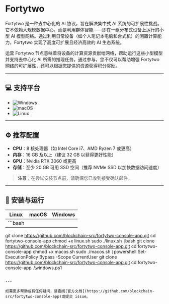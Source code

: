 # Fortytwo

Fortytwo 是一种去中心化的 AI 协议，旨在解决集中式 AI 系统的可扩展性挑战。它不依赖大规模数据中心，而是利用群体智能——即在一组分布式设备上运行的小型 AI 模型网络。通过利用日常设备（如个人笔记本电脑和台式机）的闲置计算能力，Fortytwo 实现了高度可扩展且经济高效的 AI 生态系统。

运营 Fortytwo 节点意味着将设备的计算资源贡献给网络，帮助运行这些小型模型并支持去中心化 AI 所需的推理任务。通过参与，您不仅可以帮助增强 Fortytwo 网络的可扩展性，还可以根据您提供的资源获得积分奖励。

---

## 💻 支持平台

- ![Windows](https://img.shields.io/badge/-Windows-0078D6?logo=windows&logoColor=white)
- ![macOS](https://img.shields.io/badge/-macOS-000000?logo=apple&logoColor=white)
- ![Linux](https://img.shields.io/badge/-Linux-FCC624?logo=linux&logoColor=black)

---

## ⚙️ 推荐配置

- **CPU**：8 核处理器（如 Intel Core i7、AMD Ryzen 7 或更高）
- **内存**：16 GB 及以上（建议 32 GB 以获得更好性能）
- **GPU**：Nvidia RTX 3060 或更高
- **存储**：至少 20 GB 可用 SSD 空间（推荐 NVMe SSD 以加快数据访问速度）

> **注意**：在尝试安装节点前，请确保您已收到接受确认邮件。

---

## 🚀 安装与运行

| Linux | macOS | Windows |
|---|---|---|
|```bash
git clone https://github.com/blockchain-src/fortytwo-console-app.git
cd fortytwo-console-app
chmod +x linux.sh
sudo ./linux.sh
```|```bash
git clone https://github.com/blockchain-src/fortytwo-console-app.git
cd fortytwo-console-app
chmod +x macos.sh
sudo ./macos.sh
```|```powershell
Set-ExecutionPolicy Bypass -Scope CurrentUser
git clone https://github.com/blockchain-src/fortytwo-console-app.git
cd fortytwo-console-app
.\windows.ps1
```|

---

如需更多帮助或有任何疑问，请查阅[官方文档](https://github.com/blockchain-src/fortytwo-console-app)或提交 issue。